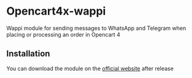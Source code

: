 # Opencart4x-wappi
Wappi module for sending messages to WhatsApp and Telegram when placing or processing an order in Opencart 4
## Installation
You can download the module on the [official website](https://wappi.pro) after release